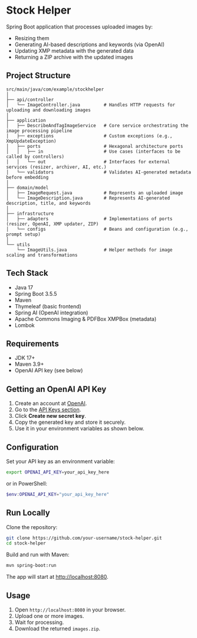 # Stock Helper

Spring Boot application that processes uploaded images by:
- Resizing them
- Generating AI-based descriptions and keywords (via OpenAI)
- Updating XMP metadata with the generated data
- Returning a ZIP archive with the updated images

## Project Structure

```
src/main/java/com/example/stockhelper
│
├── api/controller
│   └── ImageController.java         # Handles HTTP requests for uploading and downloading images
│
├── application
│   ├── DescribeAndTagImageService   # Core service orchestrating the image processing pipeline
│   ├── exceptions                   # Custom exceptions (e.g., XmpUpdateException)
│   ├── ports                        # Hexagonal architecture ports
│   │   ├── in                       # Use cases (interfaces to be called by controllers)
│   │   └── out                      # Interfaces for external services (resizer, archiver, AI, etc.)
│   └── validators                   # Validates AI-generated metadata before embedding
│
├── domain/model
│   ├── ImageRequest.java            # Represents an uploaded image
│   └── ImageDescription.java        # Represents AI-generated description, title, and keywords
│
├── infrastructure
│   ├── adapters                     # Implementations of ports (resizer, OpenAI, XMP updater, ZIP)
│   └── configs                      # Beans and configuration (e.g., prompt setup)
│
└── utils
    └── ImageUtils.java              # Helper methods for image scaling and transformations
```

## Tech Stack
- Java 17
- Spring Boot 3.5.5
- Maven
- Thymeleaf (basic frontend)
- Spring AI (OpenAI integration)
- Apache Commons Imaging & PDFBox XMPBox (metadata)
- Lombok

## Requirements
- JDK 17+
- Maven 3.9+
- OpenAI API key (see below)

## Getting an OpenAI API Key
1. Create an account at [OpenAI](https://platform.openai.com/).
2. Go to the [API Keys section](https://platform.openai.com/account/api-keys).
3. Click **Create new secret key**.
4. Copy the generated key and store it securely.
5. Use it in your environment variables as shown below.

## Configuration
Set your API key as an environment variable:

```bash
export OPENAI_API_KEY=your_api_key_here
```

or in PowerShell:

```powershell
$env:OPENAI_API_KEY="your_api_key_here"
```

## Run Locally

Clone the repository:

```bash
git clone https://github.com/your-username/stock-helper.git
cd stock-helper
```

Build and run with Maven:

```bash
mvn spring-boot:run
```

The app will start at [http://localhost:8080](http://localhost:8080).

## Usage
1. Open `http://localhost:8080` in your browser.
2. Upload one or more images.
3. Wait for processing.
4. Download the returned `images.zip`.


